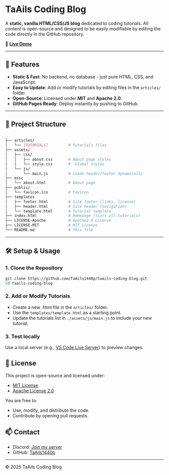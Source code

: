 # TaAils Coding Blog

A **static, vanilla HTML/CSS/JS blog** dedicated to coding tutorials.
All content is open-source and designed to be easily modifiable by editing the code directly in the GitHub repository.

🔗 **[Live Demo](https://taails-blog.netlify.app/)**

---

## 📌 Features

- **Static & Fast**: No backend, no database - just pure HTML, CSS, and JavaScript.
- **Easy to Update**: Add or modify tutorials by editing files in the `articles/` folder.
- **Open-Source**: Licensed under **MIT** and **Apache 2.0**.
- **GitHub Pages Ready**: Deploy instantly by pushing to GitHub.

---

## 📂 Project Structure

```bash
.
├── articles/
│   └── [TUTORIALS]         # Tutorials files
├── assets/
│   ├── css/
│   │   ├── about.css       # About page styles
│   │   └── style.css       #  Global styles
│   └── js/
│       └── main.js         # Loads header/footer dynamically
├── misc
│   └── about.html          # About page
├── public/
│   └── favicon.ico         # Favicon
├── templates
│   ├── footer.html         # Site footer (links, license)
│   ├── header.html         # Site header (navigation)
│   └── template.html       # Tutorial template
├── index.html              # Homepage (lists all tutorials)
├── LICENSE-Apache          # Apache2.0 License
├── LICENSE-MIT             # MIT License
└── README.md               # This file
```

---

## 🛠️ Setup & Usage

### 1. Clone the Repository
```bash
git clone https://github.com/TaAils1440p/taails-coding-blog.git
cd taails-coding-blog
```

### 2. Add or Modify Tutorials
- Create a new .html file in the `articles/` folder.
- Use the `templates/template.html` as a starting point.
- Update the tutorials list in `./assets/js/main.js` to include your new tutorial.

### 3. Test locally
Use a local server (e.g., [VS Code Live Server](https://marketplace.visualstudio.com/items?itemName=ritwickdey.LiveServer)) to preview changes.

## 📝 License
This project is open-source and licensed under:
- [MIT License](./LICENSE-MIT)
- [Apache License 2.0](./LICENSE-Apache)

You are free to:
- Use, modify, and distribute the code.
- Contribute by opening pull requests.

## 📫 Contact
- Discord: [Join my server](https://discord.gg/KYYKcbgcwy)
- GitHub: [TaAils1440p](https://github.com/TaAils1440p)

---

© 2025 TaAils Coding Blog
